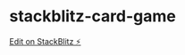 # stackblitz-card-game

[Edit on StackBlitz ⚡️](https://stackblitz.com/edit/stackblitz-starters-gxypnh)